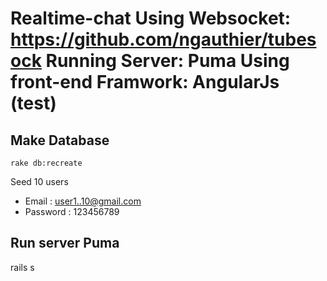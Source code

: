 Realtime-chat
Using Websocket: https://github.com/ngauthier/tubesock
Running Server:  Puma
Using front-end Framwork: AngularJs (test)
======

## Make Database

```
rake db:recreate
```

Seed 10 users
* Email : user1..10@gmail.com
* Password : 123456789


## Run server Puma

rails s